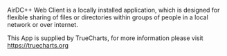 AirDC++ Web Client is a locally installed application, which is designed for flexible sharing of files or directories within groups of people in a local network or over internet.

This App is supplied by TrueCharts, for more information please visit https://truecharts.org
